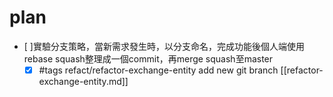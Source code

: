 # plan

- [ ]實驗分支策略，當新需求發生時，以分支命名，完成功能後個人端使用rebase squash整理成一個commit，再merge squash至master
  - [x] #tags refact/refactor-exchange-entity  add new git branch [[refactor-exchange-entity.md]]
